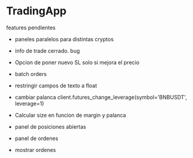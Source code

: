 # TradingApp

features pendientes

 - paneles paralelos para distintas cryptos

 - info de trade cerrado. bug

 - Opcion de poner nuevo SL solo si mejora el precio

 - batch orders

 - restringir campos de texto a float

 - cambiar palanca
    client.futures_change_leverage(symbol='BNBUSDT', leverage=1) 
    
 - Calcular size en funcion de margin y palanca

 - panel de posiciones abiertas

 - panel de ordenes

 - mostrar ordenes